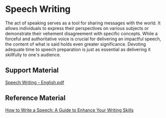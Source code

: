 # Speech Writing

The act of speaking serves as a tool for sharing messages with the world. It allows individuals to express their perspectives on various subjects or demonstrate their vehement disagreement with specific concepts. While a forceful and authoritative voice is crucial for delivering an impactful speech, the content of what is said holds even greater significance. Devoting adequate time to speech preparation is just as essential as delivering it skillfully to one's audience.

## Support Material

[Speech Writing - English.pdf](https://res.craft.do/user/full/34ae8ebc-d508-7305-20e2-17e06364862c/doc/3491F8B8-527B-4029-A8C5-FBF1AF7CCE2D/754c2aa4-6647-4798-7f53-511ee52af2b9)

## Reference Material

[How to Write a Speech: A Guide to Enhance Your Writing Skills](https://byjus.com/english/how-to-write-a-speech/)
